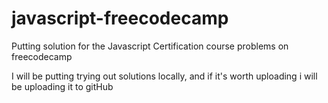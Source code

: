 # javascript-freecodecamp
Putting solution for the Javascript Certification course problems on freecodecamp

I will be putting trying out solutions locally, and if it's worth uploading i will be uploading it to gitHub
